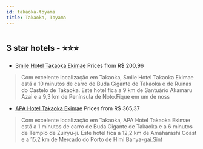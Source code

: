 ```yaml
---
id: takaoka-toyama
title: Takaoka, Toyama
---
```


<center><img src="https://i.travelapi.com/hotels/51000000/50700000/50698000/50697971/5c411664_z.jpg" alt="" /></center>


##  3 star hotels - ⭐️⭐️⭐️

-    [Smile Hotel Takaoka Ekimae](https://www.hurb.com/br/aud/https://www.hurb.com/br/hotels/takaoka/smile-hotel-takaoka-ekimae-HT-7YHX?cmp=18055) Prices from R$ 200,96
   > Com excelente localização em Takaoka, Smile Hotel Takaoka Ekimae está a 10 minutos de carro de Buda Gigante de Takaoka e de Ruínas do Castelo de Takaoka.  Este hotel fica a 9 km de Santuário Akamaru Azai e a 9,3 km de Península de Noto.Fique em um de noss
-    [APA Hotel Takaoka Ekimae](https://www.hurb.com/br/aud/https://www.hurb.com/br/hotels/takaoka/apa-hotel-takaoka-ekimae-HT-W39F?cmp=18055) Prices from R$ 365,37
   > Com excelente localização em Takaoka, APA Hotel Takaoka Ekimae está a 1 minutos de carro de Buda Gigante de Takaoka e a 6 minutos de Templo de Zuiryu-ji.  Este hotel fica a 12,2 km de Amaharashi Coast e a 15,2 km de Mercado do Porto de Himi Banya-gai.Sint
